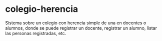 # colegio-herencia
Sistema sobre un colegio con herencia simple de una en docentes o alumnos, donde se puede registrar un docente, registrar un alumno, listar las personas registradas, etc.
